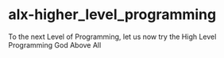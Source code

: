 # alx-higher_level_programming
To the next Level of Programming, let us now try the High Level Programming God Above All
